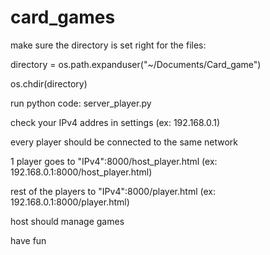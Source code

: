 # card_games

make sure the directory is set right for the files:

directory = os.path.expanduser("~/Documents/Card_game")

os.chdir(directory)

run python code: server_player.py

check your IPv4 addres in settings (ex: 192.168.0.1)

every player should be connected to the same network

1 player goes to "IPv4":8000/host_player.html (ex: 192.168.0.1:8000/host_player.html)

rest of the players to "IPv4":8000/player.html (ex: 192.168.0.1:8000/player.html)

host should manage games

have fun
